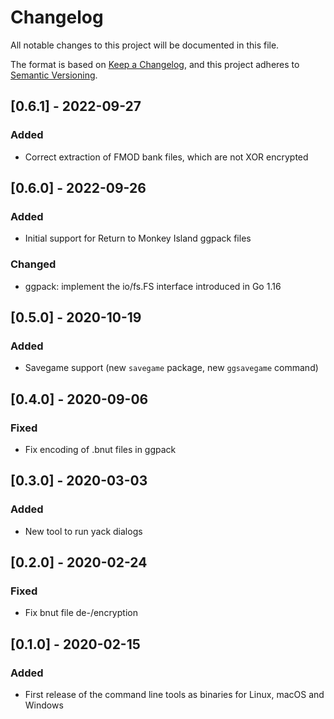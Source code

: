 # Changelog
All notable changes to this project will be documented in this file.

The format is based on [Keep a Changelog](https://keepachangelog.com/en/1.0.0/),
and this project adheres to [Semantic Versioning](https://semver.org/spec/v2.0.0.html).

## [0.6.1] - 2022-09-27
### Added
- Correct extraction of FMOD bank files, which are not XOR encrypted

## [0.6.0] - 2022-09-26
### Added
- Initial support for Return to Monkey Island ggpack files

### Changed
- ggpack: implement the io/fs.FS interface introduced in Go 1.16

## [0.5.0] - 2020-10-19
### Added
- Savegame support (new `savegame` package, new `ggsavegame` command)

## [0.4.0] - 2020-09-06
### Fixed
- Fix encoding of .bnut files in ggpack

## [0.3.0] - 2020-03-03
### Added
- New tool to run yack dialogs

## [0.2.0] - 2020-02-24
### Fixed
- Fix bnut file de-/encryption

## [0.1.0] - 2020-02-15
### Added
- First release of the command line tools as binaries for Linux, macOS and Windows
